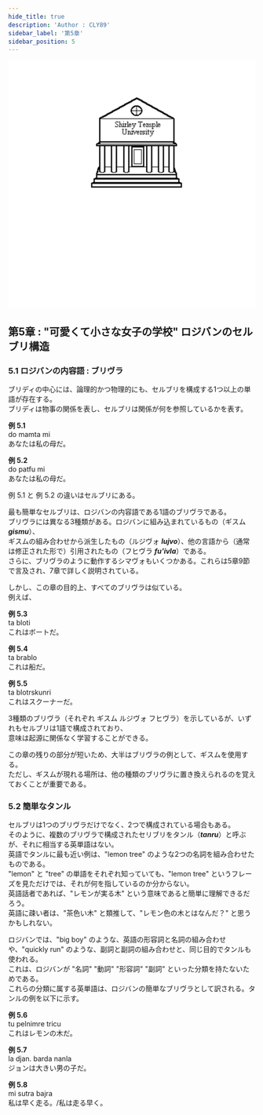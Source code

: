 ```yaml
---
hide_title: true
description: 'Author : CLY89'
sidebar_label: '第5章'
sidebar_position: 5
---
```

  
![chapter5](../../static/img/chapter5.svg)  
  
## 第5章 : "可愛くて小さな女子の学校" ロジバンのセルブリ構造 
  
### 5.1 ロジバンの内容語 : ブリヴラ  
  
ブリディの中心には、論理的かつ物理的にも、セルブリを構成する1つ以上の単語が存在する。  
ブリディは物事の関係を表し、セルブリは関係が何を参照しているかを表す。  
  
**例 5.1**  
do mamta mi  
あなたは私の母だ。  
  
**例 5.2**  
do patfu mi  
あなたは私の母だ。  
  
例 5.1 と 例 5.2 の違いはセルブリにある。  
  
最も簡単なセルブリは、ロジバンの内容語である1語のブリヴラである。  
ブリヴラには異なる3種類がある。ロジバンに組み込まれているもの（ギスム **_gismu_**）、  
ギスムの組み合わせから派生したもの（ルジヴォ **_lujvo_**）、他の言語から（通常は修正された形で）引用されたもの（フヒヴラ **_fu'ivla_**）である。  
さらに、ブリヴラのように動作するシマヴォもいくつかある。これらは5章9節で言及され、7章で詳しく説明されている。  
  
しかし、この章の目的上、すべてのブリヴラは似ている。  
例えば、  

**例 5.3**  
ta bloti  
これはボートだ。  

**例 5.4**  
ta brablo  
これは船だ。  

**例 5.5**  
ta blotrskunri  
これはスクーナーだ。  
  
3種類のブリヴラ（それぞれ ギスム ルジヴォ フヒヴラ）を示しているが、いずれもセルブリは1語で構成されており、  
意味は起源に関係なく学習することができる。  
  
この章の残りの部分が短いため、大半はブリヴラの例として、ギスムを使用する。  
ただし、ギスムが現れる場所は、他の種類のブリヴラに置き換えられるのを覚えておくことが重要である。  

### 5.2  簡単なタンル  

セルブリは1つのブリヴラだけでなく、2つで構成されている場合もある。  
そのように、複数のブリヴラで構成されたセリブリをタンル（**_tanru_**）と呼ぶが、それに相当する英単語はない。  
英語でタンルに最も近い例は、"lemon tree" のような2つの名詞を組み合わせたものである。  
"lemon" と "tree" の単語をそれぞれ知っていても、"lemon tree" というフレーズを見ただけでは、それが何を指しているのか分からない。  
英語話者であれば、"レモンが実る木" という意味であると簡単に理解できるだろう。  
英語に疎い者は、"茶色い木" と類推して、"レモン色の木とはなんだ？" と思うかもしれない。  
  
ロジバンでは、"big boy" のような、英語の形容詞と名詞の組み合わせや、"quickly run" のような、副詞と副詞の組み合わせと、同じ目的でタンルも使われる。  
これは、ロジバンが "名詞" "動詞" "形容詞" "副詞" といった分類を持たないためである。  
これらの分類に属する英単語は、ロジバンの簡単なブリヴラとして訳される。タンルの例を以下に示す。  

**例 5.6**  
tu pelnimre tricu  
これはレモンの木だ。  
  
**例 5.7**  
la djan. barda nanla  
ジョンは大きい男の子だ。  
  
**例 5.8**  
mi sutra bajra  
私は早く走る。/私は走る早く。  
  

